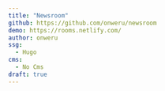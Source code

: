 ```yaml
---
title: "Newsroom"
github: https://github.com/onweru/newsroom
demo: https://rooms.netlify.com/
author: onweru
ssg:
  - Hugo
cms:
  - No Cms
draft: true
---
```

